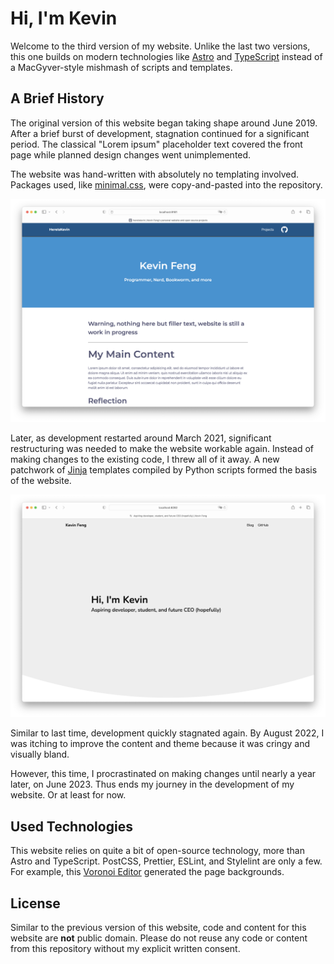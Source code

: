 # Hi, I'm Kevin

Welcome to the third version of my website. Unlike the last two versions, this one builds on modern technologies like [Astro](https://astro.build/) and [TypeScript](https://www.typescriptlang.org/) instead of a MacGyver-style mishmash of scripts and templates.

## A Brief History

The original version of this website began taking shape around June 2019. After a brief burst of development, stagnation continued for a significant period. The classical "Lorem ipsum" placeholder text covered the front page while planned design changes went unimplemented.

The website was hand-written with absolutely no templating involved. Packages used, like [minimal.css](https://github.com/HereIsKevin/minimal.css), were copy-and-pasted into the repository.

![Original version of hereiskevin.github.io](/public/history/v1.png)

Later, as development restarted around March 2021, significant restructuring was needed to make the website workable again. Instead of making changes to the existing code, I threw all of it away. A new patchwork of [Jinja](https://palletsprojects.com/p/jinja/) templates compiled by Python scripts formed the basis of the website.

![Second version of the hereiskevin.github.io](/public/history/v2.png)

Similar to last time, development quickly stagnated again. By August 2022, I was itching to improve the content and theme because it was cringy and visually bland.

However, this time, I procrastinated on making changes until nearly a year later, on June 2023. Thus ends my journey in the development of my website. Or at least for now.

## Used Technologies

This website relies on quite a bit of open-source technology, more than Astro and TypeScript. PostCSS, Prettier, ESLint, and Stylelint are only a few. For example, this [Voronoi Editor](https://voronoi-editor.web.app/) generated the page backgrounds.

## License

Similar to the previous version of this website, code and content for this website are **not** public domain. Please do not reuse any code or content from this repository without my explicit written consent.
